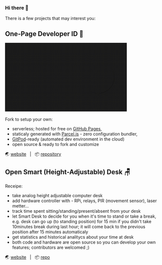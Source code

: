 ### Hi there 👋
There is a few projects that may interest you:

## One-Page Developer ID 💼
<img src="https://github.com/zentala/id.zentala.io/raw/main/preview.gif" width="400"/>

Fork to setup your own:
  - serverless; hosted for free on [GitHub Pages](https://pages.github.com/), 
  - staticaly generated with [Parcel.js](https://parceljs.org/) - zero configuration bundler,
  - [GitPod](https://www.gitpod.io/)-ready (automated dev environment in the cloud)
  - open source & ready to fork and customize

🌏 [website](https://id.zentala.io) &nbsp; | &nbsp; 📦 [repository](https://github.com/zentala/id.zentala.io)

## Open Smart (Height-Adjustable) Desk 🪑 
Receipe:
  - take analog height adjustable computer desk
  - add hardware controller with - RPi, relays, PIR (movement sensor), laser metter... 
  - track time spent sitting/standing/present/absent from your desk
  - let Smart Desk to decide for you when it's time to stand or take a break, e.g. desk can go up (to standing position) for 15 min if you didn't take 10minutes break during last hour; it will come back to the previous position after 15 minutes automaticaly
  - get statistics and historical analitycs about your time at desk 
  - both code and hardware are open source so you can develop your own features; contributors are welcomed ;)

🌏 [website](https://desk.zentala.io) &nbsp; | &nbsp; 📦 [repo](https://github.com/zentala/open-smart-desk)

<!--
**zentala/zentala** is a ✨ _special_ ✨ repository because its `README.md` (this file) appears on your GitHub profile.

Here are some ideas to get you started:

- 🔭 I’m currently working on ...
- 🌱 I’m currently learning ...
- 👯 I’m looking to collaborate on ...
- 🤔 I’m looking for help with ...
- 💬 Ask me about ...
- 📫 How to reach me: ...
- 😄 Pronouns: ...
- ⚡ Fun fact: ...
-->
